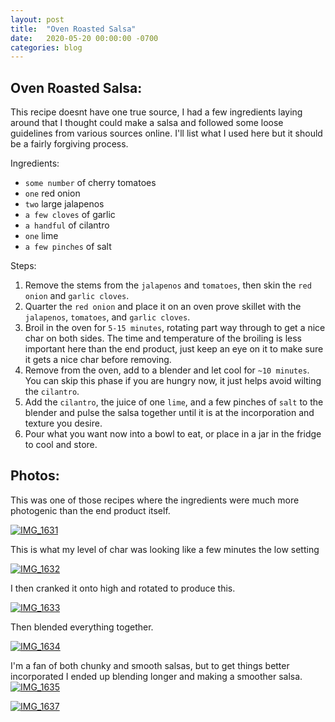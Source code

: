 ```yaml
---
layout: post
title:  "Oven Roasted Salsa"
date:   2020-05-20 00:00:00 -0700
categories: blog
---
```


Oven Roasted Salsa:
-
This recipe doesnt have one true source, I had a few ingredients laying around that I thought could make a salsa and
followed some loose guidelines from various sources online. I'll list what I used here but it should be a fairly forgiving
process.

Ingredients: 
- `some number` of cherry tomatoes
- `one` red onion
- `two` large jalapenos 
- `a few cloves` of garlic
- `a handful` of cilantro 
- `one` lime
- `a few pinches` of salt

Steps:
1. Remove the stems from the `jalapenos` and `tomatoes`, then skin the `red onion` and `garlic cloves`.
2. Quarter the `red onion` and place it on an oven prove skillet with the `jalapenos`, `tomatoes`, and `garlic cloves`.
3. Broil in the oven for `5-15 minutes`, rotating part way through to get a nice char on both sides. 
The time and temperature of the broiling is less important here than the end product, just keep an eye on it to make sure 
it gets a nice char before removing. 
4. Remove from the oven, add to a blender and let cool for `~10 minutes`. You can skip this phase if you are hungry now,
it just helps avoid wilting the `cilantro`. 
5. Add the `cilantro`, the juice of one `lime`, and a few pinches of `salt` to the blender and pulse the salsa together until it is at the incorporation 
and texture you desire. 
6. Pour what you want now into a bowl to eat, or place in a jar in the fridge to cool and store. 

Photos:
-
This was one of those recipes where the ingredients were much more photogenic than the end product itself.

<a data-flickr-embed="true" href="https://www.flickr.com/photos/188265593@N07/49924625947/in/datetaken-public/" title="IMG_1631"><img src="https://live.staticflickr.com/65535/49924625947_65c11360c8_c.jpg" alt="IMG_1631"></a><script async src="//embedr.flickr.com/assets/client-code.js" charset="utf-8"></script>

This is what my level of char was looking like a few minutes the low setting 

<a data-flickr-embed="true" href="https://www.flickr.com/photos/188265593@N07/49923801773/in/datetaken-public/" title="IMG_1632"><img src="https://live.staticflickr.com/65535/49923801773_df7a053104_c.jpg" alt="IMG_1632"></a><script async src="//embedr.flickr.com/assets/client-code.js" charset="utf-8"></script>

I then cranked it onto high and rotated to produce this. 

<a data-flickr-embed="true" href="https://www.flickr.com/photos/188265593@N07/49923801668/in/datetaken-public/" title="IMG_1633"><img src="https://live.staticflickr.com/65535/49923801668_e3d4230bcc_c.jpg" alt="IMG_1633"></a><script async src="//embedr.flickr.com/assets/client-code.js" charset="utf-8"></script>

Then blended everything together.

<a data-flickr-embed="true" href="https://www.flickr.com/photos/188265593@N07/49923801578/in/datetaken-public/" title="IMG_1634"><img src="https://live.staticflickr.com/65535/49923801578_495de51b5c_c.jpg" alt="IMG_1634"></a><script async src="//embedr.flickr.com/assets/client-code.js" charset="utf-8"></script>

I'm a fan of both chunky and smooth salsas, but to get things better incorporated I ended up blending longer and making 
a smoother salsa. 
<a data-flickr-embed="true" href="https://www.flickr.com/photos/188265593@N07/49924320701/in/datetaken-public/" title="IMG_1635"><img src="https://live.staticflickr.com/65535/49924320701_c3dd477b4a_c.jpg" alt="IMG_1635"></a><script async src="//embedr.flickr.com/assets/client-code.js" charset="utf-8"></script>

<a data-flickr-embed="true" href="https://www.flickr.com/photos/188265593@N07/49923801288/in/datetaken-public/" title="IMG_1637"><img src="https://live.staticflickr.com/65535/49923801288_6f9a16ef71_c.jpg" alt="IMG_1637"></a><script async src="//embedr.flickr.com/assets/client-code.js" charset="utf-8"></script>
